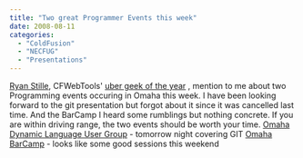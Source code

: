 ```yaml
---
title: "Two great Programmer Events this week"
date: 2008-08-11
categories: 
  - "ColdFusion"
  - "NECFUG"
  - "Presentations"
---
```


[Ryan Stille](http://ryan.cfwebtools.com/), CFWebTools' [uber geek of the year](http://www.stillnetstudios.com/2008/04/08/uber-geek-award/) , mention to me about two Programming events occuring in Omaha this week. I have been looking forward to the git presentation but forgot about it since it was cancelled last time. And the BarCamp I heard some rumblings but nothing concrete. If you are within driving range, the two events should be worth your time. [Omaha Dynamic Language User Group](http://odynug.kicks-ass.org) - tomorrow night covering GIT [Omaha BarCamp](http://barcamp.org/BarCampOmaha) - looks like some good sessions this weekend
